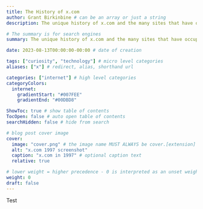 ```yaml
---
title: The History of x.com
author: Grant Birkinbine # can be an array or just a string
description: The unique history of x.com and the many sites that have occupied its space

# The summary is for search engines
summary: The unique history of x.com and the many sites that have occupied its space

date: 2023-08-13T00:00:00-00:00 # date of creation

tags: ["curiosity", "technology"] # micro level categories
aliases: ["x"] # redirect, alias, shorthand url

categories: ["internet"] # high level categories
categoryColors:
  internet:
    gradientStart: "#007FEE"
    gradientEnd: "#00DBD8"

ShowToc: true # show table of contents
TocOpen: false # auto open table of contents
searchHidden: false # hide from search

# blog post cover image
cover:
  image: "cover.png" # the image name MUST ALWAYS be cover.[extension]
  alt: "x.com 1997 screenshot"
  caption: "x.com in 1997" # optional caption text
  relative: true

# lower weight = higher precedence - 0 is interpreted as an unset weight
weight: 0
draft: false
---
```


Test
